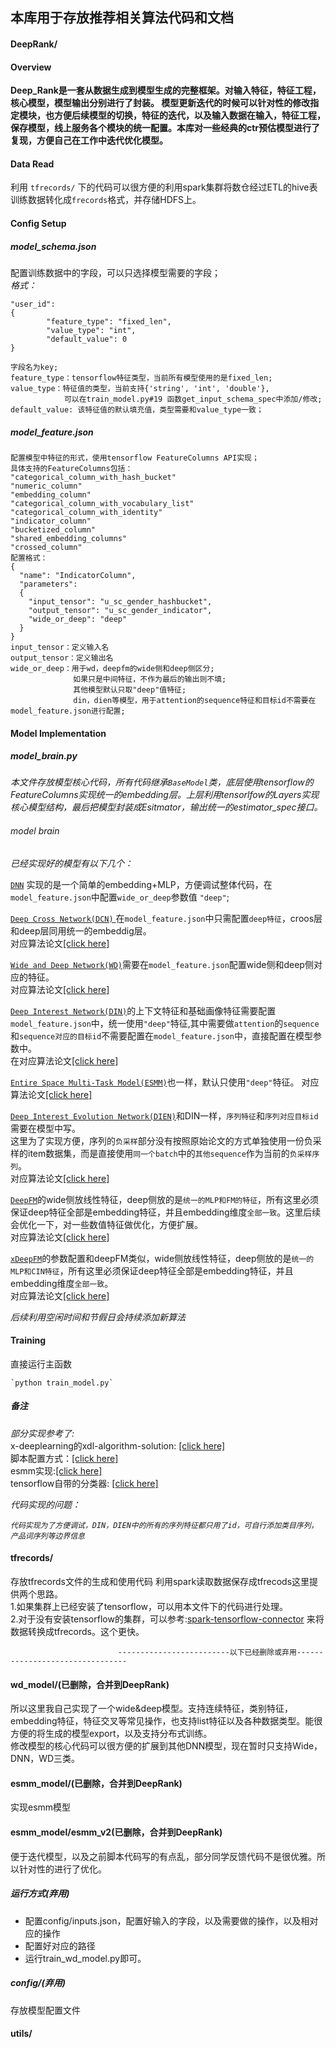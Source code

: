 ## 本库用于存放推荐相关算法代码和文档
#### DeepRank/   

#### Overview  

**Deep_Rank是一套从数据生成到模型生成的完整框架。对输入特征，特征工程，核心模型，模型输出分别进行了封装。
模型更新迭代的时候可以针对性的修改指定模块，也方便后续模型的切换，特征的迭代，以及输入数据在输入，特征工程，保存模型，线上服务各个模块的统一配置。本库对一些经典的ctr预估模型进行了复现，方便自己在工作中迭代优化模型。**  

#### Data Read
利用 `tfrecords/` 下的代码可以很方便的利用spark集群将数仓经过ETL的hive表训练数据转化成`frecords`格式，并存储HDFS上。
      
#### Config Setup
##### model_schema.json   
配置训练数据中的字段，可以只选择模型需要的字段；  
*格式：*
  
    "user_id":     
    {  
            "feature_type": "fixed_len",  
            "value_type": "int",  
            "default_value": 0  
    }  
    
    字段名为key;  
    feature_type：tensorflow特征类型，当前所有模型使用的是fixed_len;  
    value_type：特征值的类型，当前支持{'string', 'int', 'double'},  
                可以在train_model.py#19 函数get_input_schema_spec中添加/修改;    
    default_value: 该特征值的默认填充值，类型需要和value_type一致；          

##### model_feature.json   
 
    配置模型中特征的形式，使用tensorflow FeatureColumns API实现；    
    具体支持的FeatureColumns包括：  
    "categorical_column_with_hash_bucket"  
    "numeric_column"  
    "embedding_column"  
    "categorical_column_with_vocabulary_list"  
    "categorical_column_with_identity"  
    "indicator_column"  
    "bucketized_column"  
    "shared_embedding_columns"  
    "crossed_column"  
    配置格式：  
    {  
      "name": "IndicatorColumn",  
      "parameters":   
      {  
        "input_tensor": "u_sc_gender_hashbucket",  
        "output_tensor": "u_sc_gender_indicator",  
        "wide_or_deep": "deep"  
      }  
    }  
    input_tensor：定义输入名  
    output_tensor：定义输出名  
    wide_or_deep：用于wd，deepfm的wide侧和deep侧区分;    
                  如果只是中间特征，不作为最后的输出则不填;   
                  其他模型默认只取"deep"值特征;  
                  din，dien等模型，用于attention的sequence特征和目标id不需要在model_feature.json进行配置;    
        
#### Model Implementation

##### model_brain.py  
*本文件存放模型核心代码，所有代码继承`BaseModel`类，底层使用tensorflow的FeatureColumns实现统一的embedding层。上层利用tensorlfow的Layers实现核心模型结构，最后把模型封装成Esitmator，输出统一的estimator_spec接口。*  

###### model brain
*已经实现好的模型有以下几个：*  
  
[`DNN`](https://github.com/Shicoder/Deep_Rec/blob/master/Deep_Rank/model_brain.py#L373) 实现的是一个简单的embedding+MLP，方便调试整体代码，在`model_feature.json`中配置`wide_or_deep`参数值 `"deep"`;  
  
[`Deep Cross Network(DCN)` ](https://github.com/Shicoder/Deep_Rec/blob/master/Deep_Rank/model_brain.py#L389)在`model_feature.json`中只需配置`deep特征`，croos层和deep层同用统一的embeddig层。    
对应算法论文[[click here]](https://arxiv.org/abs/1708.05123)  
   
[`Wide and Deep Network(WD)`](https://github.com/Shicoder/Deep_Rec/blob/master/Deep_Rank/model_brain.py#L408)需要在`model_feature.json`配置wide侧和deep侧对应的特征。    
对应算法论文[[click here]](https://arxiv.org/abs/1606.07792)   

[`Deep Interest Network(DIN)`](https://github.com/Shicoder/Deep_Rec/blob/master/Deep_Rank/model_brain.py#L484)的上下文特征和基础画像特征需要配置`model_feature.json`中，统一使用`"deep"`特征,其中需要做`attention`的`sequence`和`sequence对应的目标id`不需要配置在`model_feature.json`中，直接配置在模型参数中。  
在对应算法论文[[click here]](https://arxiv.org/abs/1706.06978)  

[`Entire Space Multi-Task Model(ESMM)`](https://github.com/Shicoder/Deep_Rec/blob/master/Deep_Rank/model_brain.py#L768)也一样，默认只使用`"deep"`特征。 
对应算法论文[[click here]](https://arxiv.org/abs/1804.07931)  
  
[`Deep Interest Evolution Network(DIEN)`](https://github.com/Shicoder/Deep_Rec/blob/master/Deep_Rank/model_brain.py#L518)和DIN一样，`序列特征`和`序列对应目标id`需要在模型中写。  
这里为了实现方便，序列的`负采样`部分没有按照原始论文的方式单独使用一份负采样的item数据集，而是直接使用`同一个batch`中的`其他sequence`作为当前的`负采样序列`。  
对应算法论文[[click here]](https://arxiv.org/abs/1809.03672)   
 
[`DeepFM`](https://github.com/Shicoder/Deep_Rec/blob/master/Deep_Rank/model_brain.py#L918)的wide侧放线性特征，deep侧放的是`统一的MLP和FM的特征`，所有这里必须保证deep特征全部是embedding特征，并且embedding维度`全部一致`。这里后续会优化一下，对一些数值特征做优化，方便扩展。  
对应算法论文[[click here]](https://arxiv.org/abs/1703.04247)   

[`xDeepFM`](https://github.com/Shicoder/Deep_Rec/blob/master/Deep_Rank/model_brain.py#L965)的参数配置和deepFM类似，wide侧放线性特征，deep侧放的是`统一的MLP和CIN特征`，所有这里必须保证deep特征全部是embedding特征，并且embedding维度`全部一致`。  
对应算法论文[[click here]](https://arxiv.org/pdf/1803.05170.pdf)   
    
*后续利用空闲时间和节假日会持续添加新算法*

#### Training

直接运行主函数 
  
    `python train_model.py`


##### 备注

*部分实现参考了:*   
  x-deeplearning的xdl-algorithm-solution: [[click here]](https://github.com/alibaba/x-deeplearning/tree/master/xdl-algorithm-solution)   
  脚本配置方式：[[click here]](https://github.com/zhaoxin4data/atlas/tree/master/deeplearning/uciflowwd_train/config)  
  esmm实现:[[click here]](https://github.com/yangxudong/deeplearning/tree/master/esmm)   
  tensorflow自带的分类器: [[click here]](https://github.com/tensorflow/tensorflow/tree/master/tensorflow/python/estimator/canned)
  
  *代码实现的问题：* 
    
  *`代码实现为了方便调试，DIN，DIEN中的所有的序列特征都只用了id，可自行添加类目序列，产品词序列等边界信息`*  
   
#### tfrecords/
存放tfrecords文件的生成和使用代码
利用spark读取数据保存成tfrecods这里提供两个思路。  
1.如果集群上已经安装了tensorflow，可以用本文件下的代码进行处理。  
2.对于没有安装tensorflow的集群，可以参考:[spark-tensorflow-connector](https://github.com/tensorflow/ecosystem/tree/master/spark/spark-tensorflow-connector) 来将数据转换成tfrecords。这个更快。  
  
                            -------------------------以下已经删除或弃用--------------------------------
#### wd_model/(已删除，合并到DeepRank)  
所以这里我自己实现了一个wide&deep模型。支持连续特征，类别特征，embedding特征，特征交叉等常见操作，也支持list特征以及各种数据类型。能很方便的将生成的模型export，以及支持分布式训练。  
修改模型的核心代码可以很方便的扩展到其他DNN模型，现在暂时只支持Wide，DNN，WD三类。   

#### esmm_model/(已删除，合并到DeepRank)  
实现esmm模型
#### esmm_model/esmm_v2(已删除，合并到DeepRank)  
  便于迭代模型，以及之前脚本代码写的有点乱，部分同学反馈代码不是很优雅。所以针对性的进行了优化。  
  
##### 运行方式(弃用) 
- 配置config/inputs.json，配置好输入的字段，以及需要做的操作，以及相对应的操作  
- 配置好对应的路径  
- 运行train_wd_model.py即可。    

##### config/(弃用)   
存放模型配置文件  

#### utils/



